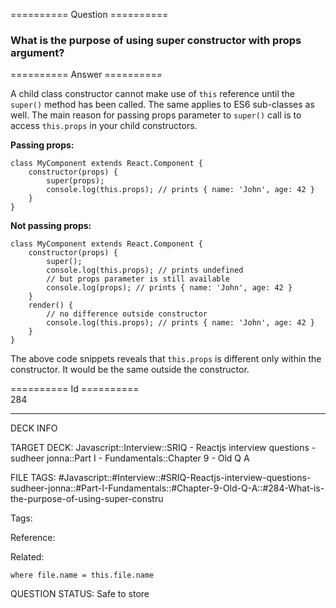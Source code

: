 ========== Question ==========  

### What is the purpose of using super constructor with props argument?  

========== Answer ==========  

A child class constructor cannot make use of `this` reference until the `super()` method has been called. The same applies to ES6 sub-classes as well. The main reason for passing props parameter to `super()` call is to access `this.props` in your child constructors.

**Passing props:**

<!-- codeblock-start -->
<pre><code class="hljs language-javascript"><span class="hljs-keyword">class</span> <span class="hljs-title class_">MyComponent</span> <span class="hljs-keyword">extends</span> <span class="hljs-title class_ inherited__">React.Component</span> {
    <span class="hljs-title function_">constructor</span>(<span class="hljs-params">props</span>) {
        <span class="hljs-variable language_">super</span>(props);
        <span class="hljs-variable language_">console</span>.<span class="hljs-title function_">log</span>(<span class="hljs-variable language_">this</span>.<span class="hljs-property">props</span>); <span class="hljs-comment">// prints { name: 'John', age: 42 }</span>
    }
}
</code></pre>
<!-- codeblock-end -->

**Not passing props:**

<!-- codeblock-start -->
<pre><code class="hljs language-javascript"><span class="hljs-keyword">class</span> <span class="hljs-title class_">MyComponent</span> <span class="hljs-keyword">extends</span> <span class="hljs-title class_ inherited__">React.Component</span> {
    <span class="hljs-title function_">constructor</span>(<span class="hljs-params">props</span>) {
        <span class="hljs-variable language_">super</span>();
        <span class="hljs-variable language_">console</span>.<span class="hljs-title function_">log</span>(<span class="hljs-variable language_">this</span>.<span class="hljs-property">props</span>); <span class="hljs-comment">// prints undefined</span>
        <span class="hljs-comment">// but props parameter is still available</span>
        <span class="hljs-variable language_">console</span>.<span class="hljs-title function_">log</span>(props); <span class="hljs-comment">// prints { name: 'John', age: 42 }</span>
    }
    <span class="hljs-title function_">render</span>(<span class="hljs-params"></span>) {
        <span class="hljs-comment">// no difference outside constructor</span>
        <span class="hljs-variable language_">console</span>.<span class="hljs-title function_">log</span>(<span class="hljs-variable language_">this</span>.<span class="hljs-property">props</span>); <span class="hljs-comment">// prints { name: 'John', age: 42 }</span>
    }
}
</code></pre>
<!-- codeblock-end -->

The above code snippets reveals that `this.props` is different only within the constructor. It would be the same outside the constructor.

========== Id ==========  
284

---

DECK INFO

TARGET DECK: Javascript::Interview::SRIQ - Reactjs interview questions - sudheer jonna::Part I - Fundamentals::Chapter 9 - Old Q A

FILE TAGS: #Javascript::#Interview::#SRIQ-Reactjs-interview-questions-sudheer-jonna::#Part-I-Fundamentals::#Chapter-9-Old-Q-A::#284-What-is-the-purpose-of-using-super-constru

Tags:

Reference:

Related:

```dataview
where file.name = this.file.name
```
QUESTION STATUS: Safe to store
